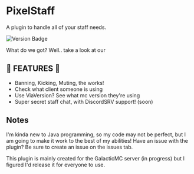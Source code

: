 # PixelStaff
A plugin to handle all of your staff needs.

![Version Badge](https://img.shields.io/badge/Release-1.0.0b-red)



What do we got?
Well.. take a look at our

## 🌟 FEATURES 🌟
- Banning, Kicking, Muting, the works!
- Check what client someone is using
- Use ViaVersion? See what mc version they're using
- Super secret staff chat, with DiscordSRV support! (soon)

## Notes
I'm kinda new to Java programming, so my code may not be perfect, but I am going to make it work to the best of my abilities!
Have an issue with the plugin? Be sure to create an issue on the issues tab.

This plugin is mainly created for the GalacticMC server (in progress) but I figured I'd release it for everyone to use.